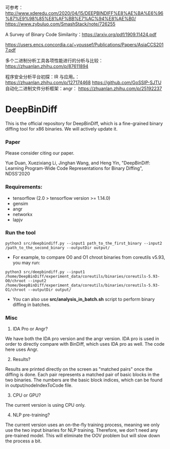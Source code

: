 
可参考：
http://www.xderedu.com/2020/04/15/DEEPBINDIFF%E8%AE%BA%E6%96%87%E9%98%85%E8%AF%BB%E7%AC%94%E8%AE%B0/
https://www.zybuluo.com/SmashStack/note/726255

A Survey of Binary Code Similarity：https://arxiv.org/pdf/1909.11424.pdf

https://users.encs.concordia.ca/~youssef/Publications/Papers/AsiaCCS2017.pdf

多个二进制分析工具各项性能进行的分析与比较：https://zhuanlan.zhihu.com/p/87611894

程序安全分析平台初探：IR 与应用。： https://zhuanlan.zhihu.com/p/127174468
https://github.com/GoSSIP-SJTU
自动化二进制文件分析框架：angr：  https://zhuanlan.zhihu.com/p/25192237





# DeepBinDiff

This is the official repository for DeepBinDiff, which is a fine-grained binary diffing tool for x86 binaries. We will actively update it.

### Paper
Please consider citing our paper.

Yue Duan, Xuezixiang Li, Jinghan Wang, and Heng Yin, "DeepBinDiff: Learning Program-Wide Code Representations for Binary Diffing", NDSS'2020


### Requirements:

* tensorflow (2.0 > tensorflow version >= 1.14.0)
* gensim
* angr
* networkx
* lapjv



### Run the tool


```
python3 src/deepbindiff.py --input1 path_to_the_first_binary --input2 /path_to_the_second_binary --outputDir output/
```

* For example, to compare O0 and O1 chroot binaries from coreutils v5.93, you may run:

```
python3 src/deepbindiff.py --input1 /home/DeepBinDiff/experiment_data/coreutils/binaries/coreutils-5.93-O0/chroot --input2 /home/DeepBinDiff/experiment_data/coreutils/binaries/coreutils-5.93-O1/chroot --outputDir output/
```


* You can also use **src/analysis_in_batch.sh** script to perform binary diffing in batches.


### Misc
1. IDA Pro or Angr?

We have both the IDA pro version and the angr version. IDA pro is used in order to directly compare with BinDiff, which uses IDA pro as well. The code here uses Angr.

2. Results?

Results are printed directly on the screen as "matched pairs" once the diffing is done. Each pair represents a matched pair of basic blocks in the two binaries. The numbers are the basic block indices, which can be found in output/nodeIndexToCode file.

3. CPU or GPU?

The current version is using CPU only. 

4. NLP pre-training?

The current version uses an on-the-fly training process, meaning we only use the two input binaries for NLP training. Therefore, we don't need any pre-trained model. This will eliminate the OOV problem but will slow down the process a bit.
